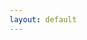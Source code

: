 ```yaml
---
layout: default
---
```


<html>
<head>
    <meta charset="UTF-8">
    <meta name="viewport" content="width=device-width, initial-scale=1.0">
    <title>brian howell</title>
    <!-- Add the Google Analytics tracking code below this line -->
    <!-- Google tag (gtag.js) -->
    <script async src="https://www.googletagmanager.com/gtag/js?id=G-GN0DB3NLLT"></script>
    <script>
      window.dataLayer = window.dataLayer || [];
      function gtag(){dataLayer.push(arguments);}
      gtag('js', new Date());

      gtag('config', 'G-GN0DB3NLLT');
    </script>
    <!-- End of Google Analytics tracking code -->
    <style>
      body {
        background-color: black;
        color: white;
      }
  </style>
</head>
<body>

I am a cinema (not quite film) enthusiast. Here are some movies that have had a great influence at different stages 
in my life.  

<h1> Most influential: </h1>
<ol>
  <li>Eyes Wide Shut - Stanley Kubrick</li>
  <li>The Handmaiden - Park Chan-wook</li>
  <li>Spirited Away - Hayao Miyazaki</li>
  <li>Gattaca - Andrew Niccol</li>
  <li>Ghost in the Shell - Mamoru Oshii</li>
  <li>The Fellowship of the Ring - The Two Towers - The Return of the King - Peter Jackson</li>
  <li>Blade Runner 2049 - Denis Villeneuve</li>
  <li>Dune - Denis Villeneuve</li>
  <li>Tar - Todd Field</li>
  <li>Persona - Ingmar Bergman</li>
  <li>Pi - Darren Aronofsky</li>
  <li>A Portrait of a Lady on Fire - Céline Sciamma</li>
  <li>Drive My Car - Ryûsuke Hamaguchi</li>
  <li>Mullholland Drive - David Lynch</li>
  <li>Paprika - Satoshi Kon</li>
  <li>The Color of Pomegranates - Sergei Parajanov</li>
  <li>Eraserhead - David Lynch</li>
  <li>Ex Machina - Alex Garland</li>
  <li>Blade Runner - Ridley Scott</li>
  <li>The Prestige - Christopher Nolan</li>
  <li>Lost Highway - David Lynch</li>
  <li>The Wind Rises - Hayao Miyazaki</li>
  <li>Lawrence of Arabia - David Lean</li>
  <li>Your Name - Makoto Shinkai</li>
  <li>Call Me By Your Name - Luca Guadagnino</li>
  <li>Whiplash - Damien Chazelle</li>
  <li>Babylon - Damien Chazelle</li>
  <li>Dune - David Lynch</li>
  <li>Knight of Cups - Terrence Malick</li>
  <li>Mother! - Darren Aronofsky</li>
  <li>The Girl with the Dragon Tattoo - David Fincher</li>
  <li>The Grand Budapest Hotel - Wes Anderson</li>
  <li>No Country for Old Men - Joel and Ethan Coen</li>
  <li>My Neighbor Totoro - Hayao Miyazaki</li>
  <li>Blue Velvet - David Lynch</li>
  <li>In the Mood for Love - Wong Kar-wai</li>
  <li>Annihilation - Alex Garland</li>
  <li>Leon: The Professional - Luc Besson</li>
  <li>Apocalypse Now - Francis Ford Coppola</li>
  <li>Silence - Martin Scorsese</li>
  <li>Oldboy - Park Chan-wook</li>
  <li>2001: A Space Odyssey - Stanley Kubrick</li>
  <li>The World of Tomorrow - Don Hertzfeldt</li>
  <li>Gladiator - Ridley Scott</li>
  <li>Mad Max: Fury Road - George Miller</li>
  <li>Inglourious Basterds - Quentin Tarantino</li>
  <li>Thin Red Line - Terrence Malick</li>
  <li>Indiana Jones and the Raiders of the Lost Ark - Steven Spielberg</li>
  <li>Jurassic Park - Steven Spielberg</li>
  <li>The Gentlemen - Guy Ritchie</li>
</ol>

